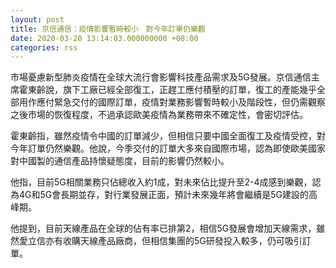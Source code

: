 ```yaml
---
layout: post
title: 京信通信：疫情影響暫時較小　對今年訂單仍樂觀
date: 2020-03-20 13:14:03.000000000 +08:00
categories: rss
---
```


市場憂慮新型肺炎疫情在全球大流行會影響科技產品需求及5G發展。京信通信主席霍東齡說，旗下工廠已經全部復工，正趕工應付積壓的訂單，復工的產能幾乎全部用作應付緊急交付的國際訂單，疫情對業務影響暫時較小及階段性，但仍需觀察之後市場的恢復程度，不過承認歐美疫情為業務帶來不確定性，會密切評估。

霍東齡指，雖然疫情令中國的訂單減少，但相信只要中國全面復工及疫情受控，對今年訂單仍然樂觀。他說，今季交付的訂單大多來自國際市場，認為即使歐美國家對中國製的通信產品持懷疑態度，目前的影響仍然較小。

他指，目前5G相關業務只佔總收入約1成，對未來佔比提升至2-4成感到樂觀，認為4G和5G會長期並存，對行業發展正面，預計未來幾年將會繼續是5G建設的高峰期。

他提到，目前天線產品在全球的佔有率已排第2，相信5G發展會增加天線需求，雖然愛立信亦有收購天線產品廠商，但相信集團的5G研發投入較多，仍可吸引訂單。
